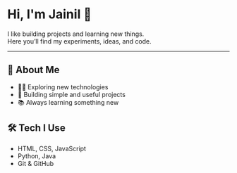 # Hi, I'm Jainil 👋

I like building projects and learning new things.  
Here you’ll find my experiments, ideas, and code.

---

## 🌱 About Me
- 👨‍💻 Exploring new technologies  
- 🚀 Building simple and useful projects  
- 📚 Always learning something new  


## 🛠️ Tech I Use
- HTML, CSS, JavaScript  
- Python, Java  
- Git & GitHub  


<!--
**jainil63/jainil63** is a ✨ _special_ ✨ repository because its `README.md` (this file) appears on your GitHub profile.

Here are some ideas to get you started:

- 🔭 I’m currently working on ...
- 🌱 I’m currently learning ...
- 👯 I’m looking to collaborate on ...
- 🤔 I’m looking for help with ...
- 💬 Ask me about ...
- 📫 How to reach me: ...
- 😄 Pronouns: ...
- ⚡ Fun fact: ...
-->
